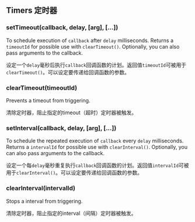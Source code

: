 ## Timers 定时器

### setTimeout(callback, delay, [arg], [...])

To schedule execution of `callback` after `delay` milliseconds. Returns a
`timeoutId` for possible use with `clearTimeout()`. Optionally, you can
also pass arguments to the callback.

设定一个`delay`毫秒后执行`callback`回调函数的计划。返回值`timeoutId`可被用于`clearTimeout()`。可以设定要传递给回调函数的参数。

### clearTimeout(timeoutId)

Prevents a timeout from triggering.

清除定时器，阻止指定的timeout（超时）定时器被触发。

### setInterval(callback, delay, [arg], [...])

To schedule the repeated execution of `callback` every `delay` milliseconds.
Returns a `intervalId` for possible use with `clearInterval()`. Optionally,
you can also pass arguments to the callback.

设定一个每`delay`毫秒重复执行`callback`回调函数的计划。返回值`intervalId`可被用于`clearInterval()`。可以设定要传递给回调函数的参数。

### clearInterval(intervalId)

Stops a interval from triggering.

清除定时器，阻止指定的interval（间隔）定时器被触发。